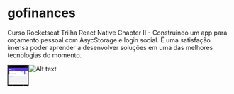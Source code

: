 # gofinances
Curso Rocketseat Trilha React Native Chapter II - Construindo um app para orçamento pessoal com AsycStorage e login social.
Ë uma satisfação imensa poder aprender a desenvolver soluções em uma das melhores tecnologias do momento.

![ Alt text ]()
<a href="url"><img src="https://github.com/jucebrasil/gofinances/blob/master/Video-sexta-feira%2C%203%20de%20setembro%20de%202021%201.gif" align="left" height="48" width="48" ></a>


